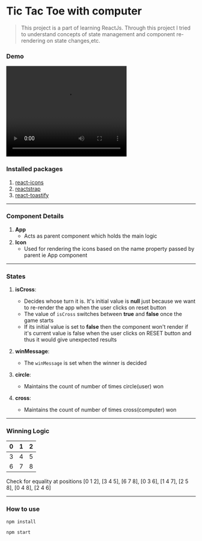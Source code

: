 # Tic Tac Toe with computer

> This project is a part of learning ReactJs. Through this project I tried to understand concepts of state management and component re-rendering on state changes,etc.

### Demo

<video width="320" height="240" controls autoplay>
  <source src="Final.mp4" type="video/mp4">
</video>

### Installed packages
1. [react-icons](https://react-icons.github.io/react-icons/)
2. [reactstrap](https://reactstrap.github.io/)
3. [react-toastify](https://www.npmjs.com/package/react-toastify)

---

### Component Details

1. **App**
   - Acts as parent component which holds the main logic 
2. **Icon**
   - Used for rendering the icons based on the name property passed by parent ie App component
---


### States

1. **isCross**:
   - Decides whose turn it is. It's initial value is **null** just because we want to re-render the app when the user clicks on reset button
   - The value of `isCross` switches between **true** and **false** once the game starts
   - If its initial value is set to **false** then the component won't render if it's current value is false when the user clicks on RESET button and thus it would give unexpected results
2. **winMessage**:
   - The `winMessage` is set when the winner is decided

3. **circle**:
   - Maintains the count of number of times circle(user) won

4. **cross**:
   - Maintains the count of number of times cross(computer) won
---


### Winning Logic

| 0 | 1 | 2 |
|---|---|---|
| 3 | 4 | 5 |
| 6 | 7 | 8 |

Check for equality at positions [0 1 2], [3 4 5], [6 7 8], [0 3 6], [1 4 7], [2 5 8], [0 4 8], [2 4 6]

---

### How to use

```
npm install
```
```
npm start
```
